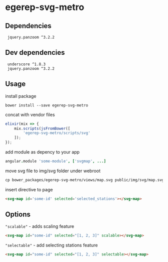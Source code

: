 # egerep-svg-metro


## Dependencies
```
 jquery.panzoom ^3.2.2
```

## Dev dependencies
```
 underscore ^1.8.3
 jquery.panzoom ^3.2.2
```


## Usage

install package
```
bower install --save egerep-svg-metro
```

concat with vendor files
```js
elixir(mix => {
    mix.scripts(jsFromBower([
        'egerep-svg-metro/scripts/svg'
    ]);
});
```

add module as depency to your app
```coffee
angular.module 'some-module', ['svgmap', ...]
```

move svg file to img/svg folder under webroot
```html
cp bower_packages/egerep-svg-metro/views/map.svg public/img/svg/map.svg
```
insert directive to page
```html
<svg-map id='some-id' selected='selected_stations'></svg-map>
```

## Options

`"scalable"` - adds scaling feature
```html
<svg-map id="some-id" selected="[1, 2, 3]" scalable></svg-map> 
```

`"selectable"` -  add selecting stations feature

```html
<svg-map id="some-id" selected="[1, 2, 3]" selectable></svg-map> 
```
